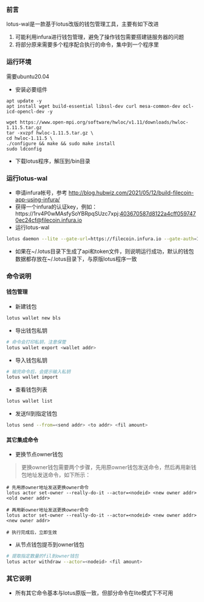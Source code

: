 ### 前言

lotus-wal是一款基于lotus改版的钱包管理工具，主要有如下改进
1. 可能利用infura进行钱包管理，避免了操作钱包需要搭建链服务器的问题
2. 将部分原来需要多个程序配合执行的命令，集中到一个程序里

### 运行环境
需要ubuntu20.04
* 安装必要组件
```
apt update -y 
apt install wget build-essential libssl-dev curl mesa-common-dev ocl-icd-opencl-dev -y

wget https://www.open-mpi.org/software/hwloc/v1.11/downloads/hwloc-1.11.5.tar.gz 
tar -xvzpf hwloc-1.11.5.tar.gz \
cd hwloc-1.11.5 \
./configure && make && sudo make install 
sudo ldconfig

```
* 下载lotus程序，解压到/bin目录
### 运行lotus-wal
* 申请infura帐号，参考 http://blog.hubwiz.com/2021/05/12/build-filecoin-app-using-infura/
* 获得一个infura的认证key，例如：https://1rv4P0wMAsfySoYBRpqSUzc7xpj:403670587d8122a4cff0597470ec24cf@filecoin.infura.io
* 运行lotus-wal
```sh
lotus daemon --lite --gate-url=https://filecoin.infura.io --gate-auth=1rv4P0wMAsfySoYBRpqSUzc7xpj:403670587d8122a4cff0597470ec24cf
```
* 如果在~/.lotus目录下生成了api和token文件，则说明运行成功，默认的钱包数据都存放在~/.lotus目录下，与原版lotus程序一致


### 命令说明
#### 钱包管理
* 新建钱包
```sh
lotus wallet new bls
```
* 导出钱包私钥
```sh
# 命令会打印私钥，注意保管
lotus wallet export <wallet addr>
```
* 导入钱包私钥
```sh
# 输完命令后，会提示输入私钥
lotus wallet import
```
* 查看钱包列表
```sh
lotus wallet list
```
* 发送fil到指定钱包
```sh
lotus send --from=<send addr> <to addr> <fil amount>
```

#### 其它集成命令
* 更换节点owner钱包
>更换owner钱包需要两个步骤，先用原owner钱包发送命令，然后再用新钱包地址发送命令，如下所示：
```
# 先用原owner地址发送更换owner命令
lotus actor set-owner --really-do-it --actor=<nodeid> <new owner addr> <old owner addr>

# 再用新owner地址发送更换owner命令
lotus actor set-owner --really-do-it --actor=<nodeid> <new owner addr> <new owner addr>

# 执行完成后，立即生效
```
* 从节点钱包提币到owner钱包
```sh
# 提取指定数量的fil到owner钱包
lotus actor withdraw --actor=<nodeid> <fil amount>
```

### 其它说明
* 所有其它命令基本与lotus原版一致，但部分命令在lite模式下不可用
